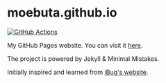 # moebuta.github.io

[![GitHub Actions](https://github.com/MoeBuTa/moebuta.github.io/actions/workflows/jekyll.yml/badge.svg)](https://github.com/MoeBuTa/moebuta.github.io/actions)

My GitHub Pages website. You can visit it [here][moebuta].

The project is powered by Jekyll & Minimal Mistakes. 

Initially inspired and learned from [iBug's website][iBug].

[iBug]: https://github.com/ibug
[moebuta]: https://moebuta.github.io/